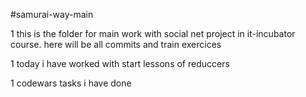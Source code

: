 #samurai-way-main

1 this is the folder for main work with social net project in it-incubator course.
here will be all commits and train exercices

1 today i have worked with start lessons of reduccers

1 codewars tasks i have done
